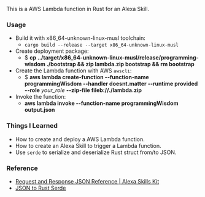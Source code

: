 This is a AWS Lambda function in Rust for an Alexa Skill.

### Usage

- Build it with x86_64-unknown-linux-musl toolchain:
  - `cargo build --release --target x86_64-unknown-linux-musl`
- Create deployment package:
  - $ **cp ../target/x86_64-unknown-linux-musl/release/programming-wisdom ./bootstrap && zip lambda.zip bootstrap && rm bootstrap**
- Create the Lambda function with AWS `awscli`:
  - $ **aws lambda create-function --function-name programmingWisdom --handler doesnt.matter --runtime provided --role** _your_role_ **--zip-file fileb://./lambda.zip**
- Invoke the function:
  - **aws lambda invoke --function-name programmingWisdom output.json**

### Things I Learned

- How to create and deploy a AWS Lambda function.
- How to create an Alexa Skill to trigger a Lambda function.
- Use `serde` to serialize and deserialize Rust struct from/to JSON.

### Reference

- [Request and Response JSON Reference | Alexa Skills Kit](https://developer.amazon.com/en-US/docs/alexa/custom-skills/request-and-response-json-reference.html)
- [JSON to Rust Serde](https://transform.tools/json-to-rust-serde)